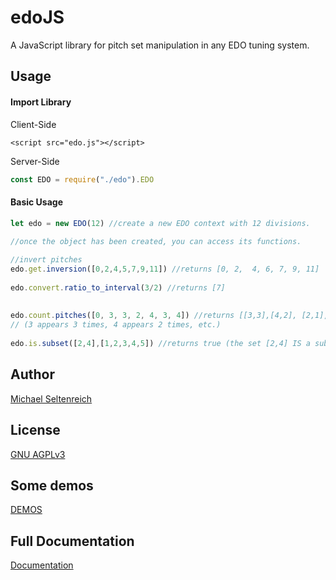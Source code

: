 # edoJS

A JavaScript library for pitch set manipulation in any EDO tuning system.

## Usage

#### Import Library
Client-Side
```xhtml
<script src="edo.js"></script>
```

Server-Side
```Javascript
const EDO = require("./edo").EDO
```

#### Basic Usage
```javascript
let edo = new EDO(12) //create a new EDO context with 12 divisions.
 
//once the object has been created, you can access its functions.

//invert pitches 
edo.get.inversion([0,2,4,5,7,9,11]) //returns [0, 2,  4, 6, 7, 9, 11] 
 
edo.convert.ratio_to_interval(3/2) //returns [7]
 
 
edo.count.pitches([0, 3, 3, 2, 4, 3, 4]) //returns [[3,3],[4,2], [2,1], [0,1]] 
// (3 appears 3 times, 4 appears 2 times, etc.)
 
edo.is.subset([2,4],[1,2,3,4,5]) //returns true (the set [2,4] IS a subset of [1,2,3,4,5])
```
## Author
[Michael Seltenreich](http://www.michaelselterneich.com) 

## License
[GNU AGPLv3](https://choosealicense.com/licenses/agpl-3.0/)

## Some demos
[DEMOS](https://michaelsel.github.io/edoJS/demos/index.html)

## Full Documentation
[Documentation](https://michaelsel.github.io/edoJS/)

